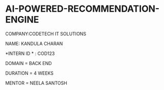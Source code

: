 # AI-POWERED-RECOMMENDATION-ENGINE
COMPANY:CODETECH IT SOLUTIONS

NAME: KANDULA CHARAN

*INTERN ID * : COD123

DOMAIN = BACK END

DURATION = 4 WEEKS 

MENTOR = NEELA SANTOSH

